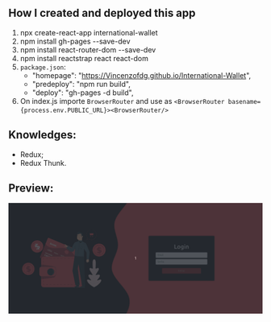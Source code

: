 ## How I created and deployed this app

1. npx create-react-app international-wallet
2. npm install gh-pages --save-dev
3. npm install react-router-dom --save-dev
4. npm install reactstrap react react-dom
5. `package.json`:
	- "homepage": "https://Vincenzofdg.github.io/International-Wallet",
	- "predeploy": "npm run build",
	- "deploy": "gh-pages -d build",
6. On index.js importe `BrowserRouter` and use as `<BrowserRouter basename={process.env.PUBLIC_URL}><BrowserRouter/>`

## Knowledges:

 - Redux;
 - Redux Thunk.

## Preview:

![image](preview.gif)
